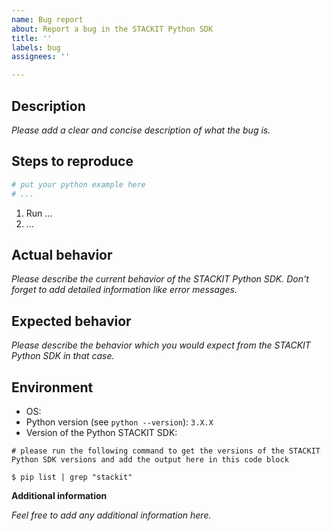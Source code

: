```yaml
---
name: Bug report
about: Report a bug in the STACKIT Python SDK
title: ''
labels: bug
assignees: ''

---
```


## Description

*Please add a clear and concise description of what the bug is.*

## Steps to reproduce
<!-- Please add a small python example below which helps us reproduce the behavior. -->

```python
# put your python example here
# ...
```

<!-- Please provide us with the steps to reproduce the behavior. -->

1. Run ...
2. ...

## Actual behavior

*Please describe the current behavior of the STACKIT Python SDK. Don't forget to add detailed information like error messages.*

## Expected behavior

*Please describe the behavior which you would expect from the STACKIT Python SDK in that case.*

## Environment
 - OS: 
 - Python version (see `python --version`): `3.X.X`
 - Version of the Python STACKIT SDK: 

```
# please run the following command to get the versions of the STACKIT Python SDK versions and add the output here in this code block

$ pip list | grep "stackit"
```

**Additional information**

*Feel free to add any additional information here.*
